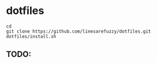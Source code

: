 # dotfiles

    cd
    git clone https://github.com/linesarefuzzy/dotfiles.git 
    dotfiles/install.sh

## TODO:

